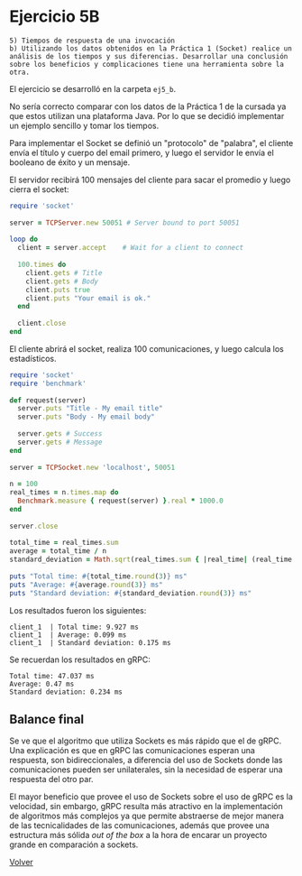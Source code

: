 # Ejercicio 5B
```
5) Tiempos de respuesta de una invocación
b) Utilizando los datos obtenidos en la Práctica 1 (Socket) realice un análisis de los tiempos y sus diferencias. Desarrollar una conclusión sobre los beneficios y complicaciones tiene una herramienta sobre la otra.
```
El ejercicio se desarrolló en la carpeta `ej5_b`.
 
No sería correcto comparar con los datos de la Práctica 1 de la cursada ya que estos utilizan una plataforma Java. Por lo que se decidió implementar un ejemplo sencillo y tomar los tiempos.
 
Para implementar el Socket se definió un "protocolo" de "palabra", el cliente envía el título y cuerpo del email primero, y luego el servidor le envía el booleano de éxito y un mensaje.
 
El servidor recibirá 100 mensajes del cliente para sacar el promedio y luego cierra el socket:
```ruby
require 'socket'
 
server = TCPServer.new 50051 # Server bound to port 50051
 
loop do
  client = server.accept    # Wait for a client to connect
 
  100.times do
    client.gets # Title
    client.gets # Body
    client.puts true
    client.puts "Your email is ok."
  end
 
  client.close
end
```
 
El cliente abrirá el socket, realiza 100 comunicaciones, y luego calcula los estadísticos.
```ruby
require 'socket'
require 'benchmark'
 
def request(server)
  server.puts "Title - My email title"
  server.puts "Body - My email body"
 
  server.gets # Success
  server.gets # Message
end
 
server = TCPSocket.new 'localhost', 50051
 
n = 100
real_times = n.times.map do
  Benchmark.measure { request(server) }.real * 1000.0
end
 
server.close
 
total_time = real_times.sum
average = total_time / n
standard_deviation = Math.sqrt(real_times.sum { |real_time| (real_time - average) ** 2} / (n - 1))
 
puts "Total time: #{total_time.round(3)} ms"
puts "Average: #{average.round(3)} ms"
puts "Standard deviation: #{standard_deviation.round(3)} ms"
```
 
Los resultados fueron los siguientes:
```
client_1  | Total time: 9.927 ms
client_1  | Average: 0.099 ms
client_1  | Standard deviation: 0.175 ms
```
 
Se recuerdan los resultados en gRPC:
```
Total time: 47.037 ms
Average: 0.47 ms
Standard deviation: 0.234 ms
```
 
## Balance final
 
Se ve que el algoritmo que utiliza Sockets es más rápido que el de gRPC.
Una explicación es que en gRPC las comunicaciones esperan una respuesta, son bidireccionales, a diferencia del uso de Sockets donde las comunicaciones pueden ser unilaterales, sin la necesidad de esperar una respuesta del otro par.
 
El mayor beneficio que provee el uso de Sockets sobre el uso de gRPC es la velocidad, sin embargo, gRPC resulta más atractivo en la implementación de algoritmos más complejos ya que permite abstraerse de mejor manera de las tecnicalidades de las comunicaciones, además que provee una estructura más sólida *out of the box* a la hora de encarar un proyecto grande en comparación a sockets.
 
[Volver](../../README.md)


